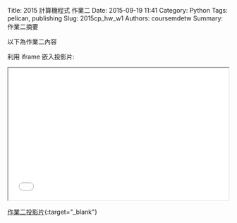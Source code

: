 Title: 2015 計算機程式 作業二
Date: 2015-09-19 11:41
Category: Python
Tags: pelican, publishing
Slug: 2015cp_hw_w1
Authors: coursemdetw
Summary: 作業二摘要

以下為作業二內容

利用 iframe 嵌入投影片:

<iframe src="40423218_cp_w2_p.html" width="500" height="300"></iframe>

[作業二投影片](40423218_cp_w2_p.html){:target="_blank"}